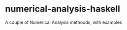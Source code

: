 numerical-analysis-haskell
==========================

A couple of Numerical Analysis methoods, with examples